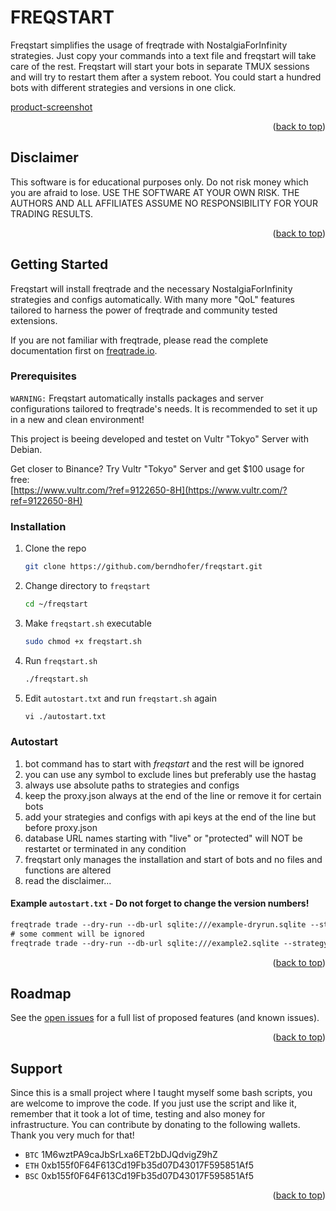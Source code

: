 <div id="top"></div>

<!-- FREQSTART -->
# FREQSTART

Freqstart simplifies the usage of freqtrade with NostalgiaForInfinity strategies.
Just copy your commands into a text file and freqstart will take care of the rest.
Freqstart will start your bots in separate TMUX sessions and will try to restart them after a system reboot.
You could start a hundred bots with different strategies and versions in one click.

[product-screenshot]

<p align="right">(<a href="#top">back to top</a>)</p>

<!-- DISCLAIMER -->
## Disclaimer
 
This software is for educational purposes only. Do not risk money which you are afraid to lose. USE THE SOFTWARE AT YOUR OWN RISK. THE AUTHORS AND ALL AFFILIATES ASSUME NO RESPONSIBILITY FOR YOUR TRADING RESULTS.

<p align="right">(<a href="#top">back to top</a>)</p>

<!-- GETTING STARTED -->
## Getting Started

Freqstart will install freqtrade and the necessary NostalgiaForInfinity strategies and configs automatically.
With many more "QoL" features tailored to harness the power of freqtrade and community tested extensions.

If you are not familiar with freqtrade, please read the complete documentation first on [freqtrade.io](https://www.freqtrade.io/).

### Prerequisites

`WARNING:` Freqstart automatically installs packages and server configurations tailored to freqtrade's needs. It is recommended to set it up in a new and clean environment!

This project is beeing developed and testet on Vultr "Tokyo" Server with Debian.

Get closer to Binance? Try Vultr "Tokyo" Server and get $100 usage for free:<br/>
[https://www.vultr.com/?ref=9122650-8H](https://www.vultr.com/?ref=9122650-8H)

### Installation

1. Clone the repo
   ```sh
   git clone https://github.com/berndhofer/freqstart.git
   ```
2. Change directory to `freqstart`
   ```sh
   cd ~/freqstart
   ```
3. Make `freqstart.sh` executable
   ```sh
   sudo chmod +x freqstart.sh
   ```
4. Run `freqstart.sh`
   ```sh
   ./freqstart.sh
   ```
5. Edit `autostart.txt` and run `freqstart.sh` again
   ```txt
   vi ./autostart.txt
   ```
   
### Autostart

1. bot command has to start with _freqstart_ and the rest will be ignored
2. you can use any symbol to exclude lines but preferably use the hastag
3. always use absolute paths to strategies and configs
4. keep the proxy.json always at the end of the line or remove it for certain bots
5. add your strategies and configs with api keys at the end of the line but before proxy.json
5. database URL names starting with "live" or "protected" will NOT be restartet or terminated in any condition
6. freqstart only manages the installation and start of bots and no files and functions are altered
7. read the disclaimer...

#### Example `autostart.txt` - Do not forget to change the version numbers!
   ```txt
   freqtrade trade --dry-run --db-url sqlite:///example-dryrun.sqlite --strategy=NostalgiaForInfinityX --strategy-path=/root/freqstart/NostalgiaForInfinity_v00.0.000 -c=/root/freqstart/NostalgiaForInfinity_v00.0.000/configs/pairlist-volume-binance-usdt.json -c=/root/freqstart/NostalgiaForInfinity_v00.0.000/configs/blacklist-binance.json -c=/root/freqstart/NostalgiaForInfinity_v00.0.000/configs/exampleconfig.json -c=/root/freqstart/proxy.json
   # some comment will be ignored
   freqtrade trade --dry-run --db-url sqlite:///example2.sqlite --strategy=NostalgiaForInfinityX --strategy-path=/root/freqstart/NostalgiaForInfinity_v00.0.000 -c=/root/freqstart/everything-in-one-config.json
   ```

<p align="right">(<a href="#top">back to top</a>)</p>

<!-- ROADMAP -->
## Roadmap

See the [open issues](https://github.com/berndhofer/freqstart/issues) for a full list of proposed features (and known issues).

<p align="right">(<a href="#top">back to top</a>)</p>

<!-- Support -->

## Support

Since this is a small project where I taught myself some bash scripts, you are welcome to improve the code. If you just use the script and like it, remember that it took a lot of time, testing and also money for infrastructure. You can contribute by donating to the following wallets. Thank you very much for that!

* `BTC` 1M6wztPA9caJbSrLxa6ET2bDJQdvigZ9hZ
* `ETH` 0xb155f0F64F613Cd19Fb35d07D43017F595851Af5
* `BSC` 0xb155f0F64F613Cd19Fb35d07D43017F595851Af5

<p align="right">(<a href="#top">back to top</a>)</p>

<!-- MARKDOWN LINKS & IMAGES -->
<!-- https://www.markdownguide.org/basic-syntax/#reference-style-links -->
[product-screenshot]: images/screenshot.png